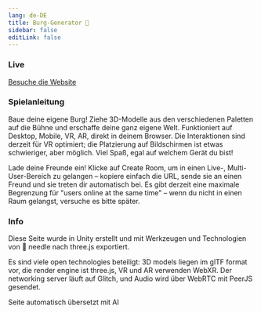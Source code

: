 ```yaml
---
lang: de-DE
title: Burg-Generator 🏰
sidebar: false
editLink: false
---
```


### Live

<sample src="https://castle.needle.tools" />

[Besuche die Website](https://castle.needle.tools)

### Spielanleitung

Baue deine eigene Burg! Ziehe 3D-Modelle aus den verschiedenen Paletten auf die Bühne und erschaffe deine ganz eigene Welt.
Funktioniert auf Desktop, Mobile, VR, AR, direkt in deinem Browser. Die Interaktionen sind derzeit für VR optimiert; die Platzierung auf Bildschirmen ist etwas schwieriger, aber möglich. Viel Spaß, egal auf welchem Gerät du bist!

Lade deine Freunde ein! Klicke auf Create Room, um in einen Live-, Multi-User-Bereich zu gelangen – kopiere einfach die URL, sende sie an einen Freund und sie treten dir automatisch bei.
Es gibt derzeit eine maximale Begrenzung für "users online at the same time" – wenn du nicht in einen Raum gelangst, versuche es bitte später.

### Info

Diese Seite wurde in Unity erstellt und mit Werkzeugen und Technologien von 🌵 needle nach three.js exportiert.

Es sind viele open technologies beteiligt: 3D models liegen im glTF format vor, die render engine ist three.js, VR und AR verwenden WebXR. Der networking server läuft auf Glitch, und Audio wird über WebRTC mit PeerJS gesendet.


Seite automatisch übersetzt mit AI